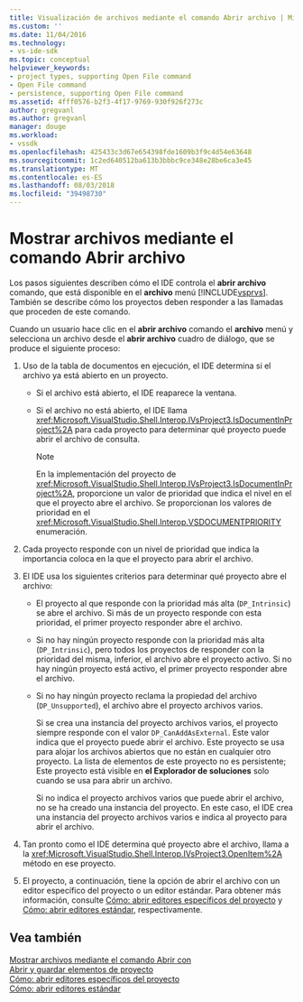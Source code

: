 ```yaml
---
title: Visualización de archivos mediante el comando Abrir archivo | Microsoft Docs
ms.custom: ''
ms.date: 11/04/2016
ms.technology:
- vs-ide-sdk
ms.topic: conceptual
helpviewer_keywords:
- project types, supporting Open File command
- Open File command
- persistence, supporting Open File command
ms.assetid: 4fff0576-b2f3-4f17-9769-930f926f273c
author: gregvanl
ms.author: gregvanl
manager: douge
ms.workload:
- vssdk
ms.openlocfilehash: 425433c3d67e654398fde1609b3f9c4d54e63648
ms.sourcegitcommit: 1c2ed640512ba613b3bbbc9ce348e28be6ca3e45
ms.translationtype: MT
ms.contentlocale: es-ES
ms.lasthandoff: 08/03/2018
ms.locfileid: "39498730"
---
```

# <a name="display-files-by-using-the-open-file-command"></a>Mostrar archivos mediante el comando Abrir archivo
Los pasos siguientes describen cómo el IDE controla el **abrir archivo** comando, que está disponible en el **archivo** menú [!INCLUDE[vsprvs](../../code-quality/includes/vsprvs_md.md)]. También se describe cómo los proyectos deben responder a las llamadas que proceden de este comando.  
  
 Cuando un usuario hace clic en el **abrir archivo** comando el **archivo** menú y selecciona un archivo desde el **abrir archivo** cuadro de diálogo, que se produce el siguiente proceso:  
  
1.  Uso de la tabla de documentos en ejecución, el IDE determina si el archivo ya está abierto en un proyecto.  
  
    -   Si el archivo está abierto, el IDE reaparece la ventana.  
  
    -   Si el archivo no está abierto, el IDE llama <xref:Microsoft.VisualStudio.Shell.Interop.IVsProject3.IsDocumentInProject%2A> para cada proyecto para determinar qué proyecto puede abrir el archivo de consulta.  
  
        > [!NOTE]
        >  En la implementación del proyecto de <xref:Microsoft.VisualStudio.Shell.Interop.IVsProject3.IsDocumentInProject%2A>, proporcione un valor de prioridad que indica el nivel en el que el proyecto abre el archivo. Se proporcionan los valores de prioridad en el <xref:Microsoft.VisualStudio.Shell.Interop.VSDOCUMENTPRIORITY> enumeración.  
  
2.  Cada proyecto responde con un nivel de prioridad que indica la importancia coloca en la que el proyecto para abrir el archivo.  
  
3.  El IDE usa los siguientes criterios para determinar qué proyecto abre el archivo:  
  
    -   El proyecto al que responde con la prioridad más alta (`DP_Intrinsic`) se abre el archivo. Si más de un proyecto responde con esta prioridad, el primer proyecto responder abre el archivo.  
  
    -   Si no hay ningún proyecto responde con la prioridad más alta (`DP_Intrinsic`), pero todos los proyectos de responder con la prioridad del misma, inferior, el archivo abre el proyecto activo. Si no hay ningún proyecto está activo, el primer proyecto responder abre el archivo.  
  
    -   Si no hay ningún proyecto reclama la propiedad del archivo (`DP_Unsupported`), el archivo abre el proyecto archivos varios.  
  
         Si se crea una instancia del proyecto archivos varios, el proyecto siempre responde con el valor `DP_CanAddAsExternal`. Este valor indica que el proyecto puede abrir el archivo. Este proyecto se usa para alojar los archivos abiertos que no están en cualquier otro proyecto. La lista de elementos de este proyecto no es persistente; Este proyecto está visible en **el Explorador de soluciones** solo cuando se usa para abrir un archivo.  
  
         Si no indica el proyecto archivos varios que puede abrir el archivo, no se ha creado una instancia del proyecto. En este caso, el IDE crea una instancia del proyecto archivos varios e indica al proyecto para abrir el archivo.  
  
4.  Tan pronto como el IDE determina qué proyecto abre el archivo, llama a la <xref:Microsoft.VisualStudio.Shell.Interop.IVsProject3.OpenItem%2A> método en ese proyecto.  
  
5.  El proyecto, a continuación, tiene la opción de abrir el archivo con un editor específico del proyecto o un editor estándar. Para obtener más información, consulte [Cómo: abrir editores específicos del proyecto](../../extensibility/how-to-open-project-specific-editors.md) y [Cómo: abrir editores estándar](../../extensibility/how-to-open-standard-editors.md), respectivamente.  
  
## <a name="see-also"></a>Vea también  
 [Mostrar archivos mediante el comando Abrir con](../../extensibility/internals/displaying-files-by-using-the-open-with-command.md)   
 [Abrir y guardar elementos de proyecto](../../extensibility/internals/opening-and-saving-project-items.md)   
 [Cómo: abrir editores específicos del proyecto](../../extensibility/how-to-open-project-specific-editors.md)   
 [Cómo: abrir editores estándar](../../extensibility/how-to-open-standard-editors.md)